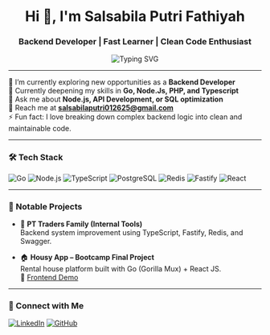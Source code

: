 <h1 align="center">Hi 👋, I'm Salsabila Putri Fathiyah</h1>
<h3 align="center">Backend Developer | Fast Learner | Clean Code Enthusiast</h3>

<p align="center">
  <img src="https://readme-typing-svg.herokuapp.com?font=Fira+Code&size=22&duration=3000&pause=1000&color=00ADEF&center=true&vCenter=true&width=440&lines=Clean+Code+Lover;Backend+Developer;Always+Learning+Something+New" alt="Typing SVG" />
</p>

---

🔭 I’m currently exploring new opportunities as a **Backend Developer**  
🌱 Currently deepening my skills in **Go, Node.Js, PHP, and Typescript**  
💬 Ask me about **Node.js, API Development, or SQL optimization**  
📧 Reach me at **salsabilaputri012625@gmail.com**  
⚡ Fun fact: I love breaking down complex backend logic into clean and maintainable code.

---

### 🛠️ Tech Stack

![Go](https://img.shields.io/badge/-Go-00ADD8?style=flat&logo=go&logoColor=white)
![Node.js](https://img.shields.io/badge/-Node.js-339933?style=flat&logo=node.js&logoColor=white)
![TypeScript](https://img.shields.io/badge/-TypeScript-3178C6?style=flat&logo=typescript&logoColor=white)
![PostgreSQL](https://img.shields.io/badge/-PostgreSQL-4169E1?style=flat&logo=postgresql&logoColor=white)
![Redis](https://img.shields.io/badge/-Redis-DC382D?style=flat&logo=redis&logoColor=white)
![Fastify](https://img.shields.io/badge/-Fastify-000000?style=flat&logo=fastify&logoColor=white)
![React](https://img.shields.io/badge/-React-61DAFB?style=flat&logo=react&logoColor=black)

---

### 📌 Notable Projects

- 🔧 **PT Traders Family (Internal Tools)**  
  Backend system improvement using TypeScript, Fastify, Redis, and Swagger.
  
- 🏠 **Housy App – Bootcamp Final Project**  
  Rental house platform built with Go (Gorilla Mux) + React JS.  
  🔗 [Frontend Demo](https://housyku.vercel.app/)

---

### 📢 Connect with Me

[![LinkedIn](https://img.shields.io/badge/-LinkedIn-blue?logo=linkedin&logoColor=white)](https://www.linkedin.com/in/salsabila-putri-fathiyah/)
[![GitHub](https://img.shields.io/badge/-GitHub-181717?logo=github&logoColor=white)](https://github.com/salsabilaputrf)

